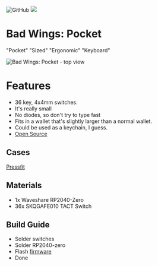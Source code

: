 ![GitHub](https://img.shields.io/badge/CC--BY--SA-test?style=flat-square&logo=creativecommons&logoColor=ffffff&label=%20&labelColor=8CBA04&color=8CBA04)
<a href="https://discord.gg/jP6hvgNN8r">
  <img src="https://img.shields.io/discord/989552667330228374?color=%237289da&label=%20&logo=discord&logoColor=%23fff&style=flat-square" />
</a>

# Bad Wings: Pocket
"Pocket" "Sized" "Ergonomic" "Keyboard"

![Bad Wings: Pocket - top view](images/bad-wings-pocket.jpg)


# Features
* 36 key, 4x4mm switches.
* It's really small
* No diodes, so don't try to type fast
* Fits in a wallet that's slightly larger than a normal wallet.
* Could be used as a keychain, I guess.
* [Open Source](source/)
## Cases
[Pressfit](cases/pressfit.stl)

## Materials
* 1x Waveshare RP2040-Zero
* 36x SKQGAFE010 TACT Switch

## Build Guide
* Solder switches
* Solder RP2040-zero
* Flash [firmware](FIRMWARE.md)
* Done
